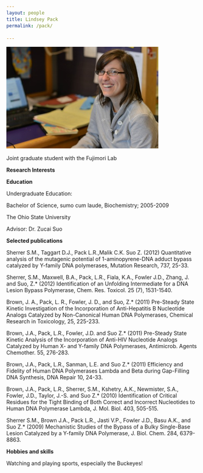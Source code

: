 ```yaml
---
layout: people
title: Lindsey Pack
permalink: /pack/

---
```

![pack pic](../img/pack.jpg)

Joint graduate student with the Fujimori Lab

 

**Research Interests**



**Education**

Undergraduate Education:

Bachelor of Science, sumo cum laude, Biochemistry; 2005-2009

The Ohio State University

Advisor: Dr. Zucai Suo

 
 

**Selected publications**

 

Sherrer S.M., Taggart D.J., Pack L.R.,Malik C.K. Suo Z. (2012) Quantitative analysis of the mutagenic potential of 1-aminopyrene-DNA adduct bypass catalyzed by Y-family DNA polymerases, Mutation Research, 737, 25-33.

 

Sherrer, S.M., Maxwell, B.A., Pack, L.R., Fiala, K.A., Fowler J.D., Zhang, J. and Suo, Z.* (2012) Identification of an Unfolding Intermediate for a DNA Lesion Bypass Polymerase, Chem. Res. Toxicol. 25 (7), 1531-1540. 

 

Brown, J. A., Pack, L. R., Fowler, J. D., and Suo, Z.* (2011) Pre-Steady State Kinetic Investigation of the Incorporation of Anti-Hepatitis B Nucleotide Analogs Catalyzed by Non-Canonical Human DNA Polymerases, Chemical Research in Toxicology, 25, 225-233.

 

Brown, J.A., Pack, L.R., Fowler, J.D. and Suo Z.* (2011) Pre-Steady State Kinetic Analysis of the Incorporation of Anti-HIV Nucleotide Analogs Catalyzed by Human X- and Y-family DNA Polymerases, Antimicrob. Agents Chemother. 55, 276-283.

 

Brown, J.A., Pack, L.R., Sanman, L.E. and Suo Z.* (2011) Efficiency and Fidelity of Human DNA Polymerases Lambda and Beta during Gap-Filling DNA Synthesis, DNA Repair 10, 24-33.

 

Brown, J.A., Pack, L.R., Sherrer, S.M., Kshetry, A.K., Newmister, S.A., Fowler, J.D., Taylor, J.-S. and Suo Z.* (2010) Identification of Critical Residues for the Tight Binding of Both Correct and Incorrect Nucleotides to Human DNA Polymerase Lambda, J. Mol. Biol. 403, 505-515.

 

Sherrer S.M., Brown J.A., Pack L.R., Jasti V.P., Fowler J.D., Basu A.K., and Suo Z.* (2009) Mechanistic Studies of the Bypass of a Bulky Single-Base Lesion Catalyzed by a Y-family DNA Polymerase, J. Biol. Chem. 284, 6379-8863.

 
 

**Hobbies and skills**

Watching and playing sports, especially the Buckeyes!